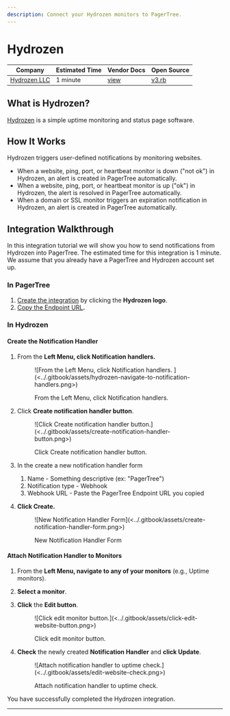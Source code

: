 ```yaml
---
description: Connect your Hydrozen monitors to PagerTree.
---
```


# Hydrozen

| Company                              | Estimated Time | Vendor Docs                                                     | Open Source                                                                                                                 |
| ------------------------------------ | -------------- | --------------------------------------------------------------- | --------------------------------------------------------------------------------------------------------------------------- |
| [Hydrozen LLC](https://hydrozen.io/) | 1 minute       | [view](https://docs.hydrozen.io/overview/integrations/webhooks) | [v3.rb](https://github.com/PagerTree/pager\_tree-integrations/blob/main/app/models/pager\_tree/integrations/hydrozen/v3.rb) |

## What is Hydrozen?

[Hydrozen](https://hydrozen.io/) is a simple uptime monitoring and status page software.

## How It Works

Hydrozen triggers user-defined notifications by monitoring websites.

* When a website, ping, port, or heartbeat monitor is down ("not ok") in Hydrozen, an alert is created in PagerTree automatically.
* When a website, ping, port, or heartbeat monitor is up ("ok")  in Hydrozen, the alert is resolved in PagerTree automatically.
* When a domain or SSL monitor triggers an expiration notification in Hydrozen, an alert is created in PagerTree automatically.

## Integration Walkthrough

In this integration tutorial we will show you how to send notifications from Hydrozen into PagerTree. The estimated time for this integration is 1 minute. We assume that you already have a PagerTree and Hydrozen account set up.

### In PagerTree

1. [Create the integration](introduction.md#create-an-integration) by clicking the **Hydrozen logo**.
2. [Copy the Endpoint URL](introduction.md#copy-the-endpoint-url)**.**

### In Hydrozen

#### Create the Notification Handler

1.  From the **Left Menu, click Notification handlers.**

    <figure>![From the Left Menu, click Notification handlers. ](<../.gitbook/assets/hydrozen-navigate-to-notification-handlers.png>)<figcaption><p>From the Left Menu, click Notification handlers.</p></figcaption></figure>
2.  Click **Create notification handler button**.

    <figure>![Click Create notification handler button.](<../.gitbook/assets/create-notification-handler-button.png>)<figcaption><p>Click Create notification handler button.</p></figcaption></figure>
3. In the create a new notification handler form
   1. Name - Something descriptive (ex: "PagerTree")
   2. Notification type - Webhook
   3. Webhook URL - Paste the PagerTree Endpoint URL you copied
4.  **Click Create.**

    <figure>![New Notification Handler Form](<../.gitbook/assets/create-notification-handler-form.png>)<figcaption><p>New Notification Handler Form</p></figcaption></figure>

#### Attach Notification Handler to Monitors

1. From the **Left Menu, navigate to any of your monitors** (e.g., Uptime monitors).
2. **Select a monitor**.
3.  **Click** the **Edit button**.

    <figure>![Click edit monitor button.](<../.gitbook/assets/click-edit-website-button.png>)<figcaption><p>Click edit monitor button.</p></figcaption></figure>
4.  **Check** the newly created **Notification Handler** and **click Update**.

    <figure>![Attach notification handler to uptime check.](<../.gitbook/assets/edit-website-check.png>)<figcaption><p>Attach notification handler to uptime check.</p></figcaption></figure>

You have successfully completed the Hydrozen integration.

***
